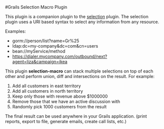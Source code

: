 #Grails Selection Macro Plugin

This plugin is a companion plugin to the
[selection](https://github.com/goeh/grails-selection) plugin.
The selection plugin uses a URI based syntax to select any information
from any resource.

Examples:

* gorm://person/list?name=Gr%25
* ldap:dc=my-company&dc=com&cn=users
* bean://myService/method
* https://dialer.mycompany.com/outbound/next?agent=liza&campaign=ikea

This plugin **selection-macro** can stack multiple selections
on top of each other and perform union, diff and intersections on the result.
For example:

1. Add all customers in east territory
2. Add all customers in north territory
3. Keep only those with revenue above $1000000
4. Remove those that we have an active discussion with
5. Randomly pick 1000 customers from the result

The final result can be used anywhere in your Grails application.
(print reports, export to file, generate emails, create call lists, etc.)
